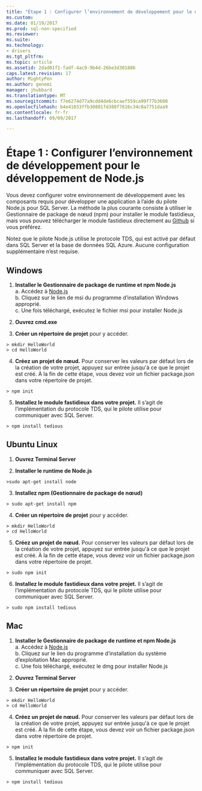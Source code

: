 ```yaml
---
title: "Étape 1 : Configurer l’environnement de développement pour le développement de Node.js | Documents Microsoft"
ms.custom: 
ms.date: 01/19/2017
ms.prod: sql-non-specified
ms.reviewer: 
ms.suite: 
ms.technology:
- drivers
ms.tgt_pltfrm: 
ms.topic: article
ms.assetid: 2dad01f1-fadf-4ac9-9b4d-26be3d301886
caps.latest.revision: 17
author: MightyPen
ms.author: genemi
manager: jhubbard
ms.translationtype: MT
ms.sourcegitcommit: f7e6274d77a9cdd4de6cbcaef559ca99f77b3608
ms.openlocfilehash: b4e41033ffb30801fd388f7816c34c8a7751daa9
ms.contentlocale: fr-fr
ms.lasthandoff: 09/09/2017

---
```

# <a name="step-1--configure-development-environment-for-nodejs-development"></a>Étape 1 : Configurer l’environnement de développement pour le développement de Node.js
Vous devez configurer votre environnement de développement avec les composants requis pour développer une application à l’aide du pilote Node.js pour SQL Server.  La méthode la plus courante consiste à utiliser le Gestionnaire de package de nœud (npm) pour installer le module fastidieux, mais vous pouvez télécharger le module fastidieux directement au [Github](https://github.com/pekim/tedious) si vous préférez.  
  
Notez que le pilote Node.js utilise le protocole TDS, qui est activé par défaut dans SQL Server et la base de données SQL Azure.  Aucune configuration supplémentaire n’est requise.  
  
## <a name="windows"></a>Windows  
  
1. **Installer le Gestionnaire de package de runtime et npm Node.js**  
a. Accédez à [Node.js](https://nodejs.org/en/download/)  
b. Cliquez sur le lien de msi du programme d’installation Windows approprié.   
c. Une fois téléchargé, exécutez le fichier msi pour installer Node.js  
  
2. **Ouvrez cmd.exe**  
  
3. **Créer un répertoire de projet** pour y accéder.    
```  
> mkdir HelloWorld  
> cd HelloWorld  
```  
4. **Créez un projet de nœud.**  Pour conserver les valeurs par défaut lors de la création de votre projet, appuyez sur entrée jusqu'à ce que le projet est créé. À la fin de cette étape, vous devez voir un fichier package.json dans votre répertoire de projet.  
```  
> npm init  
```  
  
5. **Installez le module fastidieux dans votre projet.**  Il s’agit de l’implémentation du protocole TDS, qui le pilote utilise pour communiquer avec SQL Server.  
```  
> npm install tedious  
```  
  
## <a name="ubuntu-linux"></a>Ubuntu Linux  
  
1.  **Ouvrez Terminal Server**  
  
2. **Installer le runtime de Node.js**  
```  
>sudo apt-get install node  
```  
3. **Installez npm (Gestionnaire de package de nœud)**  
```  
> sudo apt-get install npm  
```  
4. **Créer un répertoire de projet** pour y accéder.    
```  
> mkdir HelloWorld  
> cd HelloWorld  
```  
  
5. **Créez un projet de nœud.**  Pour conserver les valeurs par défaut lors de la création de votre projet, appuyez sur entrée jusqu'à ce que le projet est créé. À la fin de cette étape, vous devez voir un fichier package.json dans votre répertoire de projet.  
```  
> sudo npm init  
```  
  
6. **Installez le module fastidieux dans votre projet.**  Il s’agit de l’implémentation du protocole TDS, qui le pilote utilise pour communiquer avec SQL Server.  
```  
> sudo npm install tedious  
```  
  
## <a name="mac"></a>Mac  
  
1. **Installer le Gestionnaire de package de runtime et npm Node.js**  
a. Accédez à [Node.js](https://nodejs.org/en/download/)  
b. Cliquez sur le lien du programme d’installation du système d’exploitation Mac approprié.  
c. Une fois téléchargé, exécutez le dmg pour installer Node.js  
  
2. **Ouvrez Terminal Server**  
  
3. **Créer un répertoire de projet** pour y accéder.    
```  
> mkdir HelloWorld  
> cd HelloWorld  
```  
  
4. **Créez un projet de nœud.**  Pour conserver les valeurs par défaut lors de la création de votre projet, appuyez sur entrée jusqu'à ce que le projet est créé. À la fin de cette étape, vous devez voir un fichier package.json dans votre répertoire de projet.  
```  
> npm init  
```  
  
5. **Installez le module fastidieux dans votre projet.**  Il s’agit de l’implémentation du protocole TDS, qui le pilote utilise pour communiquer avec SQL Server.  
```  
> npm install tedious  
```  
  

